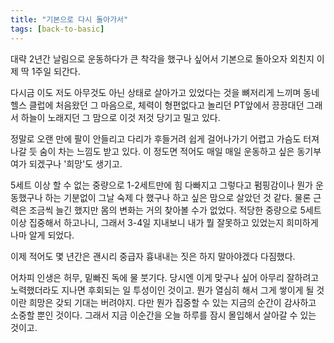 ```yaml
---
title: "기본으로 다시 돌아가서"
tags: [back-to-basic]
---
```


대략 2년간 날림으로 운동하다가 큰 착각을 했구나 싶어서 기본으로 돌아오자 외친지 이제 딱 1주일 되간다. 

다시금 이도 저도 아무것도 아닌 상태로 살아가고 있었다는 것을 뼈저리게 느끼며 동네 헬스 클럽에 처음왔던 그 마음으로, 체력이 형편없다고 놀리던 PT앞에서 끙끙대던 그래서 하늘이 노래지던 그 맘으로 이것 저것 당기고 밀고 있다.

정말로 오랜 만에 팔이 안들리고 다리가 후들거려 쉽게 걸어나가기 어렵고 가슴도 터져나갈 듯 숨이 차는 느낌도 받고 있다. 이 정도면 적어도 매일 매일 운동하고 싶은 동기부여가 되겠구나 '희망'도 생기고. 

5세트 이상 할 수 없는 중량으로 1-2세트만에 힘 다빠지고 그렇다고 펌핑감이나 뭔가 운동했구나 하는 기분없이 그날 숙제 다 했구나 하고 싶은 맘으로 살았던 것 같다. 물론 근력은 조금씩 늘긴 했지만 몸의 변화는 거의 찾아볼 수가 없었다. 적당한 중량으로 5세트 이상 집중해서 하고나니, 그래서 3-4일 지내보니 내가 뭘 잘못하고 있었는지 희미하게나마 알게 되었다. 

이제 적어도 몇 년간은 괜시리 중급자 흉내내는 짓은 하지 말아야겠다 다짐했다. 

어차피 인생은 허무, 밑빠진 독에 물 붓기다. 당시엔 이게 맞구나 싶어 아무리 잘하려고 노력했더라도 지나면 후회되는 일 투성이인 것이고. 뭔가 열심히 해서 그게 쌓이게 될 것이란 희망은 갖되 기대는 버려야지. 다만 뭔가 집중할 수 있는 지금의 순간이 감사하고 소중할 뿐인 것이다. 그래서 지금 이순간을 오늘 하루를 잠시 몰입해서 살아갈 수 있는 것이고. 